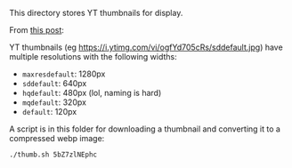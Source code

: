 This directory stores YT thumbnails for display. 

From [this post](https://raw.githubusercontent.com/paulirish/lite-youtube-embed/master/youtube-thumbnail-urls.md):

YT thumbnails (eg https://i.ytimg.com/vi/ogfYd705cRs/sddefault.jpg) have multiple resolutions with the following widths:

- `maxresdefault`: 1280px
- `sddefault`: 640px
- `hqdefault`: 480px (lol, naming is hard)
- `mqdefault`: 320px
- `default`: 120px


A script is in this folder for downloading a thumbnail and converting it to a compressed webp image:

```shell
./thumb.sh 5bZ7zlNEphc
```